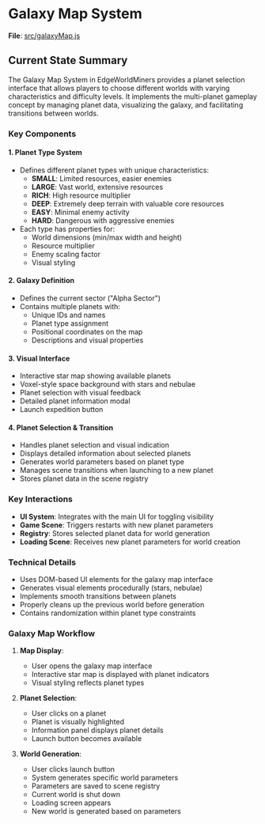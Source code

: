 # Galaxy Map System

**File**: [src/galaxyMap.js](../src/galaxyMap.js)

## Current State Summary

The Galaxy Map System in EdgeWorldMiners provides a planet selection interface that allows players to choose different worlds with varying characteristics and difficulty levels. It implements the multi-planet gameplay concept by managing planet data, visualizing the galaxy, and facilitating transitions between worlds.

### Key Components

#### 1. Planet Type System
- Defines different planet types with unique characteristics:
  - **SMALL**: Limited resources, easier enemies
  - **LARGE**: Vast world, extensive resources
  - **RICH**: High resource multiplier
  - **DEEP**: Extremely deep terrain with valuable core resources
  - **EASY**: Minimal enemy activity
  - **HARD**: Dangerous with aggressive enemies
- Each type has properties for:
  - World dimensions (min/max width and height)
  - Resource multiplier
  - Enemy scaling factor
  - Visual styling

#### 2. Galaxy Definition
- Defines the current sector ("Alpha Sector")
- Contains multiple planets with:
  - Unique IDs and names
  - Planet type assignment
  - Positional coordinates on the map
  - Descriptions and visual properties

#### 3. Visual Interface
- Interactive star map showing available planets
- Voxel-style space background with stars and nebulae
- Planet selection with visual feedback
- Detailed planet information modal
- Launch expedition button

#### 4. Planet Selection & Transition
- Handles planet selection and visual indication
- Displays detailed information about selected planets
- Generates world parameters based on planet type
- Manages scene transitions when launching to a new planet
- Stores planet data in the scene registry

### Key Interactions

- **UI System**: Integrates with the main UI for toggling visibility
- **Game Scene**: Triggers restarts with new planet parameters
- **Registry**: Stores selected planet data for world generation
- **Loading Scene**: Receives new planet parameters for world creation

### Technical Details

- Uses DOM-based UI elements for the galaxy map interface
- Generates visual elements procedurally (stars, nebulae)
- Implements smooth transitions between planets
- Properly cleans up the previous world before generation
- Contains randomization within planet type constraints

### Galaxy Map Workflow

1. **Map Display**:
   - User opens the galaxy map interface
   - Interactive star map is displayed with planet indicators
   - Visual styling reflects planet types

2. **Planet Selection**:
   - User clicks on a planet
   - Planet is visually highlighted
   - Information panel displays planet details
   - Launch button becomes available

3. **World Generation**:
   - User clicks launch button
   - System generates specific world parameters
   - Parameters are saved to scene registry
   - Current world is shut down
   - Loading screen appears
   - New world is generated based on parameters 